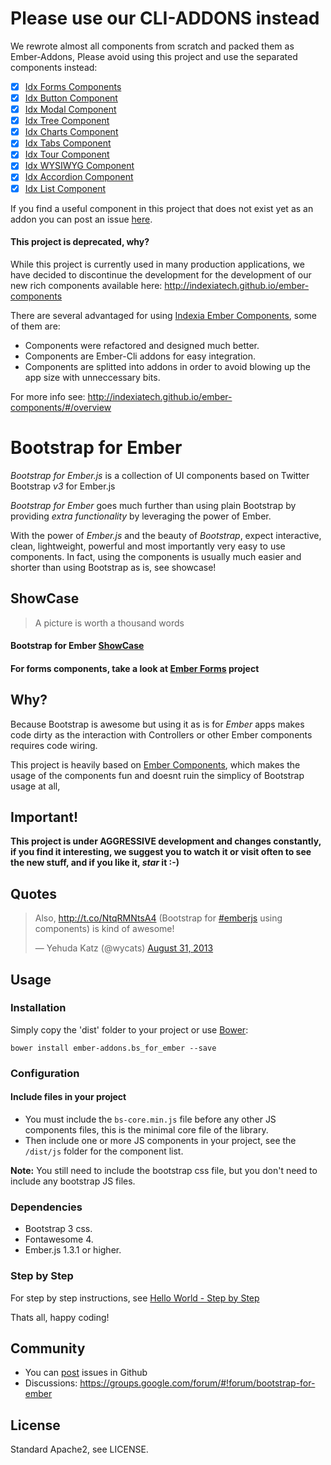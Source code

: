 # Please use our CLI-ADDONS instead

We rewrote almost all components from scratch and packed them as Ember-Addons,
Please avoid using this project and use the separated components instead:

- [x] [Idx Forms Components](https://github.com/indexiatech/ember-forms)
- [x] [Idx Button Component](https://github.com/indexiatech/ember-idx-button)
- [x] [Idx Modal Component](https://github.com/indexiatech/ember-idx-modal)
- [x] [Idx Tree Component](https://github.com/indexiatech/ember-idx-tree)
- [x] [Idx Charts Component](https://github.com/indexiatech/ember-idx-charts)
- [x] [Idx Tabs Component](https://github.com/indexiatech/ember-idx-tabs)
- [x] [Idx Tour Component](https://github.com/indexiatech/ember-idx-tour)
- [x] [Idx WYSIWYG Component](https://github.com/indexiatech/ember-idx-wysiwyg)
- [x] [Idx Accordion Component](https://github.com/indexiatech/ember-idx-accordion)
- [x] [Idx List Component](https://github.com/indexiatech/ember-idx-list)

If you find a useful component in this project that does not exist yet as an addon you can post an issue [here](https://github.com/indexiatech/ember-components).

#### This project is deprecated, why?

While this project is currently used in many production applications, we have decided to discontinue the development for the development of our new rich components available here: http://indexiatech.github.io/ember-components

There are several advantaged for using [Indexia Ember Components](http://indexiatech.github.io/ember-components), some of them are:

* Components were refactored and designed much better.
* Components are Ember-Cli addons for easy integration.
* Components are splitted into addons in order to avoid blowing up the app size with unneccessary bits.

For more info see: http://indexiatech.github.io/ember-components/#/overview


# Bootstrap for Ember

_Bootstrap for Ember.js_ is a collection of UI components based on Twitter Bootstrap *v3* for Ember.js

_Bootstrap for Ember_ goes much further than using plain Bootstrap by providing _extra functionality_ by leveraging the 
power of Ember.

With the power of _Ember.js_ and the beauty of _Bootstrap_, expect interactive, clean, lightweight, powerful 
and most importantly very easy to use components. In fact, using the components is usually much easier and shorter than 
using Bootstrap as is, see showcase!

## ShowCase

> A picture is worth a thousand words

#### Bootstrap for Ember [ShowCase](http://ember-addons.github.io/bootstrap-for-ember)

#### For forms components, take a look at [Ember Forms](http://indexiatech.github.io/ember-forms) project

## Why?

Because Bootstrap is awesome but using it as is for _Ember_ apps makes code dirty as the interaction with Controllers
or other Ember components requires code wiring.

This project is heavily based on [Ember Components](http://emberjs.com/guides/components/), which makes the usage of
the components fun and doesnt ruin the simplicy of Bootstrap usage at all,

## Important!

**This project is under AGGRESSIVE development and changes constantly, if you find it interesting, we suggest you to 
watch it or visit often to see the new stuff, and if you like it, _star_ it :-)**

## Quotes

<blockquote class="twitter-tweet"><p>Also, <a href="http://t.co/NtqRMNtsA4">http://t.co/NtqRMNtsA4</a> (Bootstrap for <a href="https://twitter.com/search?q=%23emberjs&amp;src=hash">#emberjs</a> using components) is kind of awesome!</p>&mdash; Yehuda Katz (@wycats) <a href="https://twitter.com/wycats/statuses/373875479096205312">August 31, 2013</a></blockquote>
<script async src="//platform.twitter.com/widgets.js" charset="utf-8"></script>


## Usage

### Installation

Simply copy the 'dist' folder to your project or use [Bower](http://bower.io/):

```
bower install ember-addons.bs_for_ember --save
```

### Configuration

#### Include files in your project

* You must include the `bs-core.min.js` file before any other JS components files, this is the minimal core file of the library.
* Then include one or more JS components in your project, see the `/dist/js` folder for the component list.

**Note:** You still need to include the bootstrap css file, but you don't need to include any bootstrap JS files.


### Dependencies

* Bootstrap 3 css.
* Fontawesome 4.
* Ember.js 1.3.1 or higher.

### Step by Step

For step by step instructions, see [Hello World - Step by Step](https://github.com/ember-addons/bootstrap-for-ember/wiki/Hello-world)


Thats all, happy coding!


## Community

* You can [post](https://github.com/ember-addons/bootstrap-for-ember/issues/new) issues in Github
* Discussions: https://groups.google.com/forum/#!forum/bootstrap-for-ember

## License
Standard Apache2, see LICENSE.
